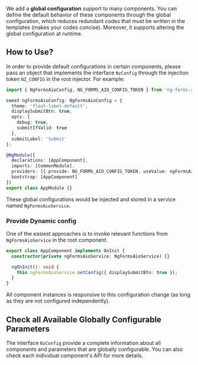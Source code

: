 We add a **global configuration** support to many components. You can define the default behavior of these components through the global configuration, which reduces redundant codes that must be written in the templates (makes your codes concise). Moreover, it supports altering the global configuration at runtime.

## How to Use?

In order to provide default configurations in certain components, please pass an object that implements the interface `NzConfig` through the injection token `NZ_CONFIG` in the root injector. For example:

```typescript
import { NgFormsAioConfig, NG_FORMS_AIO_CONFIG_TOKEN } from 'ng-forms-aio';

const ngFormsAioConfig: NgFormsAioConfig = {
  theme: 'float-label-default',
  displaySubmitBtn: true,
  opts: {
    debug: true,
    submitIfValid: true
  },
  submitLabel: 'Submit'
};

@NgModule({
  declarations: [AppComponent],
  imports: [CommonModule],
  providers: [{ provide: NG_FORMS_AIO_CONFIG_TOKEN, useValue: ngFormsAioConfig }],
  bootstrap: [AppComponent]
})
export class AppModule {}
```

These global configurations would be injected and stored in a service named `NgFormsAioService`.

### Provide Dynamic config

One of the easiest approaches is to invoke relevant functions from `NgFormsAioService` in the root component.

```typescript
export class AppComponent implements OnInit {
  constructor(private ngFormsAioService: NgFormsAioService) {}

  ngOnInit(): void {
    this.ngFormsAioService.setConfig({ displaySubmitBtn: true });
  }
}
```

All component instances is responsive to this configuration change (as long as they are not configured independently).

## Check all Available Globally Configurable Parameters

The interface `NzConfig` provide a complete information about all components and parameters that are globally configurable. You can also check each individual component's API for more details.



